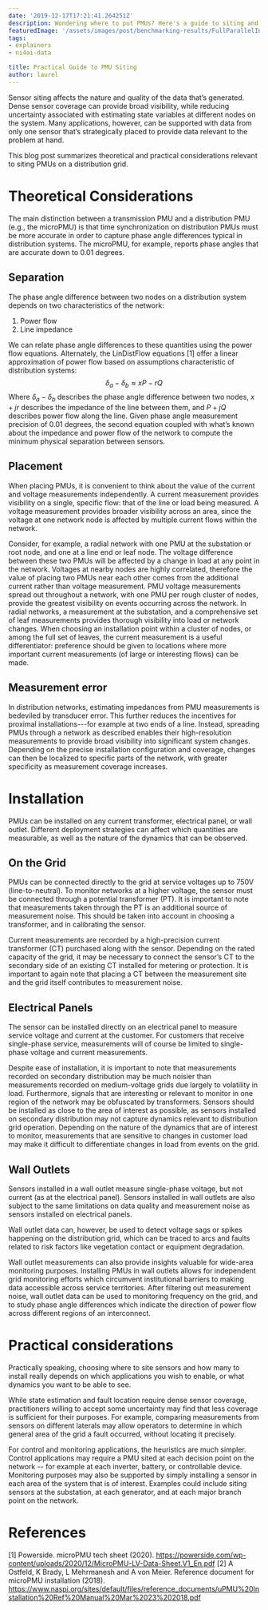 ```yaml
---
date: '2019-12-17T17:21:41.264251Z'
description: Wondering where to put PMUs? Here's a guide to siting and installation
featuredImage: '/assets/images/post/benchmarking-results/FullParallelInsert.MPPS.png'
tags:
- explainers
- ni4ai-data

title: Practical Guide to PMU Siting
author: laurel
---
```


Sensor siting affects the nature and quality of the data that’s generated. Dense sensor coverage can provide broad visibility, while reducing uncertainty associated with estimating state variables at different nodes on the system. Many applications, however, can be supported with data from only one sensor that’s strategically placed to provide data relevant to the problem at hand.


This blog post summarizes theoretical and practical considerations relevant to siting PMUs on a distribution grid.

# Theoretical Considerations
The main distinction between a transmission PMU and a distribution PMU (e.g., the microPMU) is that time synchronization on distribution PMUs must be more accurate in order to capture phase angle differences typical in distribution systems. The microPMU, for example, reports phase angles that are accurate down to 0.01 degrees. 

## Separation
The phase angle difference between two nodes on a distribution system depends on two characteristics of the network: 
1. Power flow
2. Line impedance
 
We can relate phase angle differences to these quantities using the power flow equations. Alternately, the LinDistFlow equations [1] offer a linear approximation of power flow based on assumptions characteristic of distribution systems:
$$\delta_a-\delta_{b} \approx xP-rQ$$
Where $\delta_a-\delta_{b}$ describes the phase angle difference between two nodes, $x+jr$ describes the impedance of the line between them, and $P+jQ$ describes power flow along the line. Given phase angle measurement precision of 0.01 degrees, the second equation coupled with what’s known about the impedance and power flow of the network to compute the minimum physical separation between sensors.

## Placement
When placing PMUs, it is convenient to think about the value of the current and voltage measurements independently. A current measurement provides visibility on a single, specific flow: that of the line or load being measured. A voltage measurement provides broader visibility across an area, since the voltage at one network node is affected by multiple current flows within the network. 

Consider, for example, a radial network with one PMU at the substation or root node, and one at a line end or leaf node. The voltage difference between these two PMUs will be affected by a change in load at any point in the network. Voltages at nearby nodes are highly correlated, therefore the value of placing two PMUs near each other comes from the additional current rather than voltage measurement. PMU voltage measurements spread out throughout a network, with one PMU per rough cluster of nodes, provide the greatest visibility on events occurring across the network. In radial networks, a measurement at the substation, and a comprehensive set of leaf measurements provides thorough visibility into load or network changes. When choosing an installation point within a cluster of nodes, or among the full set of leaves, the current measurement is a useful differentiator: preference should be given to locations where more important current measurements (of large or interesting flows) can be made.

## Measurement error
In distribution networks, estimating impedances from PMU measurements is bedeviled by transducer error. This further reduces the incentives for proximal installations---for example at two ends of a line. Instead, spreading PMUs through a network as described enables their high-resolution measurements to provide broad visibility into significant system changes. Depending on the precise installation configuration and coverage, changes can then be localized to specific parts of the network, with greater specificity as measurement coverage increases.

# Installation
PMUs can be installed on any current transformer, electrical panel, or wall outlet. Different deployment strategies can affect which quantities are measurable, as well as the nature of the dynamics that can be observed.

## On the Grid
PMUs can be connected directly to the grid at service voltages up to 750V (line-to-neutral). To monitor networks at a higher voltage, the sensor must be connected through a potential transformer (PT). It is important to note that measurements taken through the PT is an additional source of measurement noise. This should be taken into account in choosing a transformer, and in calibrating the sensor.


Current measurements are recorded by a high-precision current transformer (CT) purchased along with the sensor. Depending on the rated capacity of the grid, it may be necessary to connect the sensor’s CT to the secondary side of an existing CT installed for metering or protection. It is important to again note that placing a CT between the measurement site and the grid itself contributes to measurement noise.

## Electrical Panels
The sensor can be installed directly on an electrical panel to measure service voltage and current at the customer. For customers that receive single-phase service, measurements will of course be limited to single-phase voltage and current measurements.


Despite ease of installation, it is important to note that measurements recorded on secondary distribution may be much noisier than measurements recorded on medium-voltage grids due largely to volatility in load. Furthermore, signals that are interesting or relevant to monitor in one region of the network may be obfuscated by transformers. Sensors should be installed as close to the area of interest as possible, as sensors installed on secondary distribution may not capture dynamics relevant to distribution grid operation. Depending on the nature of the dynamics that are of interest to monitor, measurements that are sensitive to changes in customer load may make it difficult to differentiate changes in load from events on the grid.

## Wall Outlets
Sensors installed in a wall outlet measure single-phase voltage, but not current (as at the electrical panel). Sensors installed in wall outlets are also subject to the same limitations on data quality and measurement noise as sensors installed on electrical panels.


Wall outlet data can, however, be used to detect voltage sags or spikes happening on the distribution grid, which can be traced to arcs and faults related to risk factors like vegetation contact or equipment degradation. 


Wall outlet measurements can also provide insights valuable for wide-area monitoring purposes. Installing PMUs in wall outlets allows for independent grid monitoring efforts which circumvent institutional barriers to making data accessible across service territories. After filtering out measurement noise, wall outlet data can be used to monitoring frequency on the grid, and to study phase angle differences which indicate the direction of power flow across different regions of an interconnect.

# Practical considerations
Practically speaking, choosing where to site sensors and how many to install really depends on which applications you wish to enable, or what dynamics you want to be able to see.


While state estimation and fault location require dense sensor coverage, practitioners willing to accept some uncertainty may find that less coverage is sufficient for their purposes. For example, comparing measurements from sensors on different laterals may allow operators to determine in which general area of the grid a fault occurred, without locating it precisely.


For control and monitoring applications, the heuristics are much simpler. Control applications may require a PMU sited at each decision point on the network -- for example at each inverter, battery, or controllable device. Monitoring purposes may also be supported by simply installing a sensor in each area of the system that is of interest. Examples could include siting sensors at the substation, at each generator, and at each major branch point on the network.


# References
[1] Powerside. microPMU tech sheet (2020). https://powerside.com/wp-content/uploads/2020/12/MicroPMU-LV-Data-Sheet.V1_En.pdf
[2] A Ostfeld, K Brady, L Mehrmanesh and A von Meier. Reference document for microPMU installation (2018). https://www.naspi.org/sites/default/files/reference_documents/uPMU%20Installation%20Ref%20Manual%20Mar%2023%202018.pdf